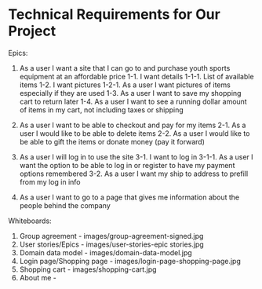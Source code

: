 # Technical Requirements for Our Project

Epics:

  1.  As a user I want a site that I can go to and purchase youth sports equipment at an affordable price
    1-1.  I want details
      1-1-1.  List of available items
    1-2.  I want pictures
      1-2-1.  As a user I want pictures of items especially if they are used
    1-3.  As a user I want to save my shopping cart to return later
    1-4.  As a user I want to see a running dollar amount of items in my cart, not including taxes or shipping
    
  2. As a user I want to be able to checkout and pay for my items
    2-1.  As a user I would like to be able to delete items
    2-2.  As a user I would like to be able to gift the items or donate money (pay it forward)
    
  3.  As a user I will log in to use the site
    3-1.  I want to log in
      3-1-1.  As a user I want the option to be able to log in or register to have my payment options remembered
    3-2.  As a user I want my ship to address to prefill from my log in info 
  
  4.  As a user I want to go to a page that gives me information about the people behind the company
  
  Whiteboards:
  
  1.  Group agreement - images/group-agreement-signed.jpg
  2.  User stories/Epics - images/user-stories-epic stories.jpg
  3.  Domain data model - images/domain-data-model.jpg
  4.  Login page/Shopping page - images/login-page-shopping-page.jpg
  5.  Shopping cart - images/shopping-cart.jpg
  6.  About me - 
  
     
  
